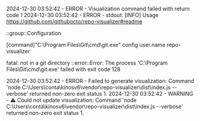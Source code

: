 2024-12-30 03:52:42 - ERROR - Visualization command failed with return code 1
2024-12-30 03:52:42 - ERROR - stdout: [INFO] Usage https://github.com/githubocto/repo-visualizer#readme
::group::Configuration
[command]"C:\Program Files\Git\cmd\git.exe" config user.name repo-visualizer
fatal: not in a git directory
::error::Error: The process 'C:\Program Files\Git\cmd\git.exe' failed with exit code 128

2024-12-30 03:52:42 - ERROR - Failed to generate visualization: Command 'node C:\Users\conta\kinosv6\vendor\repo-visualizer\dist\index.js --verbose' returned non-zero exit status 1.
2024-12-30 03:52:42 - WARNING - ⚠️ Could not update visualization: Command 'node C:\Users\conta\kinosv6\vendor\repo-visualizer\dist\index.js --verbose' returned non-zero exit status 1.
